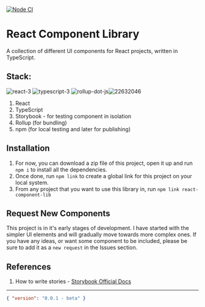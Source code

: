 [![Node CI](https://github.com/Aakash1103Jha/react-component-lib/actions/workflows/node-ci.yml/badge.svg?branch=master)](https://github.com/Aakash1103Jha/react-component-lib/actions/workflows/node-ci.yml)

# React Component Library

A collection of different UI components for React projects, written in TypeScript.

## Stack:

![react-3](https://user-images.githubusercontent.com/52240895/159778641-89c4392f-d61f-4ec2-bad1-0a76d38d981e.png) ![typescript-3](https://user-images.githubusercontent.com/52240895/159778471-a78b5078-79fa-45fe-92f3-4c3b6cb684a1.png) ![rollup-dot-js](https://user-images.githubusercontent.com/52240895/159778932-958b8a26-7073-41ff-9194-009c94f5a1a9.png)![22632046](https://user-images.githubusercontent.com/52240895/161403710-7640f7b1-e6e1-4d41-81a6-6e6aa70fd5b8.png)


1. React
2. TypeScript
3. Storybook - for testing component in isolation
4. Rollup (for bundling)
5. npm (for local testing and later for publishing)

## Installation

1. For now, you can download a zip file of this project, open it up and run `npm i` to install all the dependencies.
2. Once done, run `npm link` to create a global link for this project on your local system.
3. From any project that you want to use this library in, run `npm link react-component-lib`

## Request New Components

This project is in it's early stages of development. I have started with the simpler UI elements and will gradually move towards more complex ones. If you have any ideas, or want some component to be included, please be sure to add it as a `new request` in the Issues section.

## References

1. How to write stories - [Storybook Official Docs]

[Storybook Official Docs]: https://storybook.js.org/docs/react/writing-stories/introduction



---

```json
{ "version": "0.0.1 - beta" }
```
